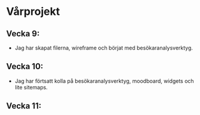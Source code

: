 # Vårprojekt

## Vecka 9:

* Jag har skapat filerna, wireframe och börjat med besökaranalysverktyg.


## Vecka 10: 

* Jag har förtsatt kolla på besökaranalysverktyg, moodboard, widgets och lite sitemaps.


## Vecka 11:


